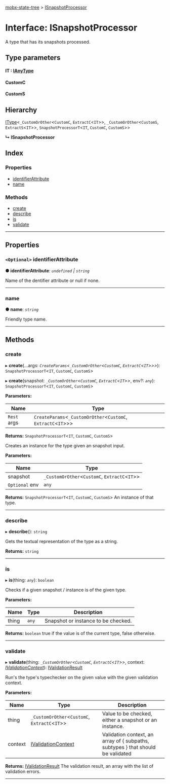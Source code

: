 [mobx-state-tree](../README.md) > [ISnapshotProcessor](../interfaces/isnapshotprocessor.md)

# Interface: ISnapshotProcessor

A type that has its snapshots processed.

## Type parameters
#### IT :  [IAnyType](../#ianytype)
#### CustomC 
#### CustomS 
## Hierarchy

 [IType](itype.md)<`_CustomOrOther`<`CustomC`, `ExtractC`<`IT`>>, `_CustomOrOther`<`CustomS`, `ExtractS`<`IT`>>, `SnapshotProcessorT`<`IT`, `CustomC`, `CustomS`>>

**↳ ISnapshotProcessor**

## Index

### Properties

* [identifierAttribute](isnapshotprocessor.md#identifierattribute)
* [name](isnapshotprocessor.md#name)

### Methods

* [create](isnapshotprocessor.md#create)
* [describe](isnapshotprocessor.md#describe)
* [is](isnapshotprocessor.md#is)
* [validate](isnapshotprocessor.md#validate)

---

## Properties

<a id="identifierattribute"></a>

### `<Optional>` identifierAttribute

**● identifierAttribute**: *`undefined` \| `string`*

Name of the dentifier attribute or null if none.

___
<a id="name"></a>

###  name

**● name**: *`string`*

Friendly type name.

___

## Methods

<a id="create"></a>

###  create

▸ **create**(...args: *`CreateParams`<`_CustomOrOther`<`CustomC`, `ExtractC`<`IT`>>>*): `SnapshotProcessorT`<`IT`, `CustomC`, `CustomS`>

▸ **create**(snapshot: *`_CustomOrOther`<`CustomC`, `ExtractC`<`IT`>>*, env?: *`any`*): `SnapshotProcessorT`<`IT`, `CustomC`, `CustomS`>

**Parameters:**

| Name | Type |
| ------ | ------ |
| `Rest` args | `CreateParams`<`_CustomOrOther`<`CustomC`, `ExtractC`<`IT`>>> |

**Returns:** `SnapshotProcessorT`<`IT`, `CustomC`, `CustomS`>

Creates an instance for the type given an snapshot input.

**Parameters:**

| Name | Type |
| ------ | ------ |
| snapshot | `_CustomOrOther`<`CustomC`, `ExtractC`<`IT`>> |
| `Optional` env | `any` |

**Returns:** `SnapshotProcessorT`<`IT`, `CustomC`, `CustomS`>
An instance of that type.

___
<a id="describe"></a>

###  describe

▸ **describe**(): `string`

Gets the textual representation of the type as a string.

**Returns:** `string`

___
<a id="is"></a>

###  is

▸ **is**(thing: *`any`*): `boolean`

Checks if a given snapshot / instance is of the given type.

**Parameters:**

| Name | Type | Description |
| ------ | ------ | ------ |
| thing | `any` |  Snapshot or instance to be checked. |

**Returns:** `boolean`
true if the value is of the current type, false otherwise.

___
<a id="validate"></a>

###  validate

▸ **validate**(thing: *`_CustomOrOther`<`CustomC`, `ExtractC`<`IT`>>*, context: *[IValidationContext](../#ivalidationcontext)*): [IValidationResult](../#ivalidationresult)

Run's the type's typechecker on the given value with the given validation context.

**Parameters:**

| Name | Type | Description |
| ------ | ------ | ------ |
| thing | `_CustomOrOther`<`CustomC`, `ExtractC`<`IT`>> |  Value to be checked, either a snapshot or an instance. |
| context | [IValidationContext](../#ivalidationcontext) |  Validation context, an array of { subpaths, subtypes } that should be validated |

**Returns:** [IValidationResult](../#ivalidationresult)
The validation result, an array with the list of validation errors.

___

